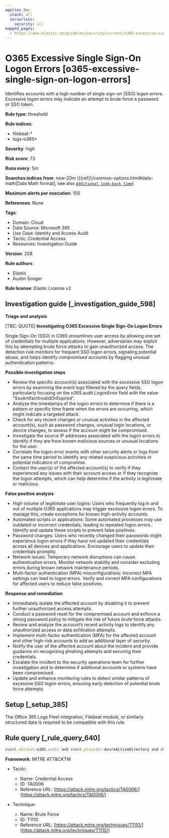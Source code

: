 ```yaml
---
applies_to:
  stack: all
  serverless:
    security: all
mapped_pages:
  - https://www.elastic.co/guide/en/security/current/o365-excessive-single-sign-on-logon-errors.html
---
```


# O365 Excessive Single Sign-On Logon Errors [o365-excessive-single-sign-on-logon-errors]

Identifies accounts with a high number of single sign-on (SSO) logon errors. Excessive logon errors may indicate an attempt to brute force a password or SSO token.

**Rule type**: threshold

**Rule indices**:

* filebeat-*
* logs-o365*

**Severity**: high

**Risk score**: 73

**Runs every**: 5m

**Searches indices from**: now-20m ({{ref}}/common-options.html#date-math[Date Math format], see also [`Additional look-back time`](docs-content://solutions/security/detect-and-alert/create-detection-rule.md#rule-schedule))

**Maximum alerts per execution**: 100

**References**: None

**Tags**:

* Domain: Cloud
* Data Source: Microsoft 365
* Use Case: Identity and Access Audit
* Tactic: Credential Access
* Resources: Investigation Guide

**Version**: 208

**Rule authors**:

* Elastic
* Austin Songer

**Rule license**: Elastic License v2

## Investigation guide [_investigation_guide_598]

**Triage and analysis**

[TBC: QUOTE]
**Investigating O365 Excessive Single Sign-On Logon Errors**

Single Sign-On (SSO) in O365 streamlines user access by allowing one set of credentials for multiple applications. However, adversaries may exploit this by attempting brute force attacks to gain unauthorized access. The detection rule monitors for frequent SSO logon errors, signaling potential abuse, and helps identify compromised accounts by flagging unusual authentication patterns.

**Possible investigation steps**

* Review the specific account(s) associated with the excessive SSO logon errors by examining the event logs filtered by the query fields, particularly focusing on the o365.audit.LogonError field with the value "SsoArtifactInvalidOrExpired".
* Analyze the timestamps of the logon errors to determine if there is a pattern or specific time frame when the errors are occurring, which might indicate a targeted attack.
* Check for any recent changes or unusual activities in the affected account(s), such as password changes, unusual login locations, or device changes, to assess if the account might be compromised.
* Investigate the source IP addresses associated with the logon errors to identify if they are from known malicious sources or unusual locations for the user.
* Correlate the logon error events with other security alerts or logs from the same time period to identify any related suspicious activities or potential indicators of compromise.
* Contact the user(s) of the affected account(s) to verify if they experienced any issues with their account access or if they recognize the logon attempts, which can help determine if the activity is legitimate or malicious.

**False positive analysis**

* High volume of legitimate user logins: Users who frequently log in and out of multiple O365 applications may trigger excessive logon errors. To manage this, create exceptions for known high-activity accounts.
* Automated scripts or applications: Some automated processes may use outdated or incorrect credentials, leading to repeated logon errors. Identify and update these scripts to prevent false positives.
* Password changes: Users who recently changed their passwords might experience logon errors if they have not updated their credentials across all devices and applications. Encourage users to update their credentials promptly.
* Network issues: Temporary network disruptions can cause authentication errors. Monitor network stability and consider excluding errors during known network maintenance periods.
* Multi-factor authentication (MFA) misconfigurations: Incorrect MFA settings can lead to logon errors. Verify and correct MFA configurations for affected users to reduce false positives.

**Response and remediation**

* Immediately isolate the affected account by disabling it to prevent further unauthorized access attempts.
* Conduct a password reset for the compromised account and enforce a strong password policy to mitigate the risk of future brute force attacks.
* Review and analyze the account’s recent activity logs to identify any unauthorized access or data exfiltration attempts.
* Implement multi-factor authentication (MFA) for the affected account and other high-risk accounts to add an additional layer of security.
* Notify the user of the affected account about the incident and provide guidance on recognizing phishing attempts and securing their credentials.
* Escalate the incident to the security operations team for further investigation and to determine if additional accounts or systems have been compromised.
* Update and enhance monitoring rules to detect similar patterns of excessive SSO logon errors, ensuring early detection of potential brute force attempts.


## Setup [_setup_385]

The Office 365 Logs Fleet integration, Filebeat module, or similarly structured data is required to be compatible with this rule.


## Rule query [_rule_query_640]

```js
event.dataset:o365.audit and event.provider:AzureActiveDirectory and event.category:authentication and o365.audit.LogonError:"SsoArtifactInvalidOrExpired"
```

**Framework**: MITRE ATT&CKTM

* Tactic:

    * Name: Credential Access
    * ID: TA0006
    * Reference URL: [https://attack.mitre.org/tactics/TA0006/](https://attack.mitre.org/tactics/TA0006/)

* Technique:

    * Name: Brute Force
    * ID: T1110
    * Reference URL: [https://attack.mitre.org/techniques/T1110/](https://attack.mitre.org/techniques/T1110/)



